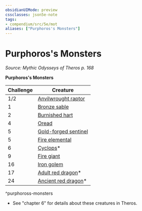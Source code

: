 ```yaml
---
obsidianUIMode: preview
cssclasses: json5e-note
tags:
- compendium/src/5e/mot
aliases: ["Purphoros's Monsters"]
---
```

# Purphoros's Monsters
*Source: Mythic Odysseys of Theros p. 168* 

**Purphoros's Monsters**

| Challenge | Creature |
|-----------|----------|
| 1/2 | [Anvilwrought raptor](/2-Mechanics/CLI/bestiary/construct/anvilwrought-raptor-mot.md) |
| 1 | [Bronze sable](/2-Mechanics/CLI/bestiary/construct/bronze-sable-mot.md) |
| 2 | [Burnished hart](/2-Mechanics/CLI/bestiary/construct/burnished-hart-mot.md) |
| 4 | [Oread](/2-Mechanics/CLI/bestiary/fey/oread-mot.md) |
| 5 | [Gold-forged sentinel](/2-Mechanics/CLI/bestiary/construct/gold-forged-sentinel-mot.md) |
| 5 | [Fire elemental](/2-Mechanics/CLI/bestiary/elemental/fire-elemental.md) |
| 6 | [Cyclops](/2-Mechanics/CLI/bestiary/giant/cyclops.md)* |
| 9 | [Fire giant](/2-Mechanics/CLI/bestiary/giant/fire-giant.md) |
| 16 | [Iron golem](/2-Mechanics/CLI/bestiary/construct/iron-golem.md) |
| 17 | [Adult red dragon](/2-Mechanics/CLI/bestiary/dragon/adult-red-dragon.md)* |
| 24 | [Ancient red dragon](/2-Mechanics/CLI/bestiary/dragon/ancient-red-dragon.md)* |
^purphoross-monsters

* See "chapter 6" for details about these creatures in Theros.